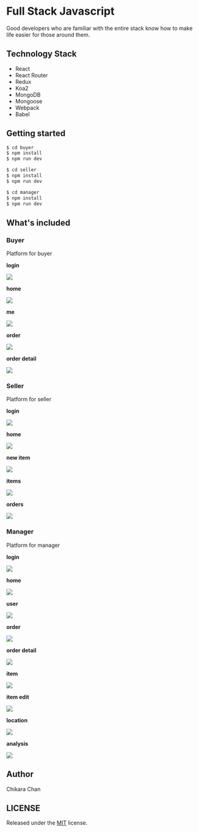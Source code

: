 # Full Stack Javascript
Good developers who are familiar with the entire stack know how to make life easier for those around them.

## Technology Stack

- React
- React Router
- Redux
- Koa2
- MongoDB
- Mongoose
- Webpack
- Babel

## Getting started

``` bash
$ cd buyer
$ npm install
$ npm run dev
```

``` bash
$ cd seller
$ npm install
$ npm run dev
```

``` bash
$ cd manager
$ npm install
$ npm run dev
```

## What's included

### Buyer

Platform for buyer

**login**

![](http://upload-images.jianshu.io/upload_images/4145295-3498c4bf1ab39544.jpeg?imageMogr2/auto-orient/strip%7CimageView2/2/w/330)

**home**

![](http://upload-images.jianshu.io/upload_images/4145295-0f80b6b72c757ab4.png?imageMogr2/auto-orient/strip%7CimageView2/2/w/330)

**me**

![](http://upload-images.jianshu.io/upload_images/4145295-39efecd866e85536.png?imageMogr2/auto-orient/strip%7CimageView2/2/w/330)

**order**

![](http://upload-images.jianshu.io/upload_images/4145295-a5b0a6353cc7c88f.png?imageMogr2/auto-orient/strip%7CimageView2/2/w/330)

**order detail**

![](http://upload-images.jianshu.io/upload_images/4145295-21a28ee52e7591af.png?imageMogr2/auto-orient/strip%7CimageView2/2/w/330)


### Seller

Platform for seller

**login**

![](http://upload-images.jianshu.io/upload_images/4145295-dee0a4545a219bc0.png?imageMogr2/auto-orient/strip%7CimageView2/2/w/330)

**home**

![](http://upload-images.jianshu.io/upload_images/4145295-4c799b743db3ec60.png?imageMogr2/auto-orient/strip%7CimageView2/2/w/330)

**new item**

![](http://upload-images.jianshu.io/upload_images/4145295-e5e222de4e6b4f68.png?imageMogr2/auto-orient/strip%7CimageView2/2/w/330)

**items**

![](http://upload-images.jianshu.io/upload_images/4145295-f3366c0ae5ddd997.png?imageMogr2/auto-orient/strip%7CimageView2/2/w/330)

**orders**

![](http://upload-images.jianshu.io/upload_images/4145295-68b4c6721b4abf43.png?imageMogr2/auto-orient/strip%7CimageView2/2/w/330)

### Manager

Platform for manager

**login**

![](http://upload-images.jianshu.io/upload_images/4145295-2bd1b5b22449b92b.png?imageMogr2/auto-orient/strip%7CimageView2/2/w/1240)

**home**

![](http://upload-images.jianshu.io/upload_images/4145295-66edee23f559faf1.png?imageMogr2/auto-orient/strip%7CimageView2/2/w/1240)

**user**

![](http://upload-images.jianshu.io/upload_images/4145295-5a22b585b956e393.png?imageMogr2/auto-orient/strip%7CimageView2/2/w/1240)

**order**

![](http://upload-images.jianshu.io/upload_images/4145295-955cd674c0574743.png?imageMogr2/auto-orient/strip%7CimageView2/2/w/1240)

**order detail**

![](http://upload-images.jianshu.io/upload_images/4145295-a089b914608ade42.png?imageMogr2/auto-orient/strip%7CimageView2/2/w/1240)

**item**

![](http://upload-images.jianshu.io/upload_images/4145295-80cdc5356e37fbe2.png?imageMogr2/auto-orient/strip%7CimageView2/2/w/1240)

**item edit**

![](http://upload-images.jianshu.io/upload_images/4145295-f1c9e4b79ba70235.png?imageMogr2/auto-orient/strip%7CimageView2/2/w/1240)

**location**

![](http://upload-images.jianshu.io/upload_images/4145295-ed37da25421c65be.png?imageMogr2/auto-orient/strip%7CimageView2/2/w/1240)

**analysis**

![](http://upload-images.jianshu.io/upload_images/4145295-e40969fa5f5ae3fc.png?imageMogr2/auto-orient/strip%7CimageView2/2/w/1240)

## Author

Chikara Chan

## LICENSE

Released under the [MIT](https://github.com/chikara-chan/full-stack-javascript/blob/master/LICENSE) license.

